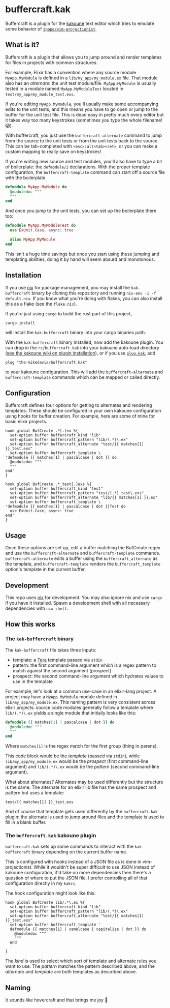 # buffercraft.kak

Buffercraft is a plugin for the [kakoune](https://github.com/mawww/kakoune)
text editor which tries to emulate some behavior of
[`tpope/vim-projectionist`](https://github.com/tpope/vim-projectionist).

## What is it?

Buffercraft is a plugin that allows you to jump around and render templates
for files in projects with common structures.

For example, Elixir has a
convention where any source module `MyApp.MyModule` is defined in a
`lib/my_app/my_module.ex` file. That module also has an _alternate_: the
unit test module/file. `MyApp.MyModule` is usually tested in a module
named `MyApp.MyModuleTest` located in `test/my_app/my_module_test.exs`.

If you're editing `MyApp.MyModule`, you'll usually make some
accompanying edits to the unit tests, and this means you have to
go open or jump to the buffer for the unit test file. This is dead
easy in pretty much every editor but it takes way too many keystrokes
(sometimes you type the whole filename! :scream:).

With buffercraft, you just use the `buffercraft-alternate` command to jump
from the source to the unit tests or from the unit tests back to the source.
This can be tab-completed with `<esc>:alt<tab><ret>`, or you can make a
custom mapping to really save on keystrokes!

If you're writing new source and test modules, you'll also have to type
a bit of boilerplate: the `defmodule/2` declarations. With the proper
template configuration, the `buffercraft-template` command can start
off a source file with the boilerplate

```elixir
defmodule MyApp.MyModule do
  @moduledoc """
  """
end
```

And once you jump to the unit tests, you can set up the boilerplate there
too:

```elixir
defmodule MyApp.MyModuleTest do
  use ExUnit.Case, async: true

  alias MyApp.MyModule
end
```

This isn't a huge time savings but once you start using these jumping and
templating abilities, doing it by hand will seem absurd and monotonous.

## Installation

If you use [nix](https://nixos.org/) for package management, you may
install the `kak-buffercraft` binary by cloning this repository and
running `nix-env -i -f default.nix`. If you know what you're doing
with flakes, you can also install this as a flake (see the `flake.nix`).

If you're just using `cargo` to build the rust part of this project,

```
cargo install
```

will install the `kak-buffercraft` binary into your cargo binaries path.

With the `kak-buffercraft` binary installed, now add the kakoune plugin.
You can drop in the `rc/buffercraft.kak` into your kakoune auto-load
directory ([see the kakoune wiki on plugin
installation](https://github.com/mawww/kakoune/wiki/Installing-Plugins)),
or if you use [`plug.kak`](https://github.com/andreyorst/plug.kak),
add

```kak
plug "the-mikedavis/buffercraft.kak"
```

to your kakoune configuration. This will add the `buffercraft-alternate` and
`buffercraft-template` commands which can be mapped or called directly.

## Configuration

Buffercraft defines four options for getting to alternates and rendering
templates. These should be configured in your own kakoune configuration
using hooks for buffer creation. For example, here are some of mine for
basic elixir projects.

```kak
hook global BufCreate .*[.]ex %{
  set-option buffer buffercraft_kind "lib"
  set-option buffer buffercraft_pattern "lib/(.*)\.ex"
  set-option buffer buffercraft_alternate "test/{{ matches[1] }}_test.exs"
  set-option buffer buffercraft_template \
'defmodule {{ matches[1] | pascalcase | dot }} do
  @moduledoc """
  """
end'
}

hook global BufCreate .*_test[.]exs %{
  set-option buffer buffercraft_kind "test"
  set-option buffer buffercraft_pattern "test/(.*)_test\.exs"
  set-option buffer buffercraft_alternate "lib/{{ matches[1] }}.ex"
  set-option buffer buffercraft_template \
'defmodule {{ matches[1] | pascalcase | dot }}Test do
  use ExUnit.Case, async: true
end'
}
```

## Usage

Once these options are set up, edit a buffer matching the BufCreate regex
and use the `buffercraft-alternate` and `buffercraft-template` commands.
`buffercraft-alternate` edits a buffer using the `buffercraft_alternate`
as the template, and `buffercraft-template` renders the `buffercraft_template`
option's template in the current buffer.

## Development

This repo uses [nix](https://nixos.org/) for development. You may also
ignore nix and use `cargo` if you have it installed. Spawn a development
shell with all necessary dependencies with `nix shell`.

## How this works

### The `kak-buffercraft` binary

The `kak-buffercraft` file takes three inputs:

- template: a [Tera](https://github.com/Keats/tera) template passed via `stdin`
- pattern: the first command-line argument which is a regex pattern to match
  against the second argument (prospect)
- prospect: the second command-line argument which hydrates values to use in the template

For example, let's look at a common use-case in an elixir-lang project. A
project may have a `MyApp.MyModule` module defined in `lib/my_app/my_module.ex`.
This naming pattern is very consistent across elixir projects: source code
modules generally follow a template where `lib/(.*)\.ex` yields a single module
that initially looks like this:

```elixir
defmodule {{ matches[1] | pascalcase | dot }} do
  @moduledoc """
  """
end
```

Where `matches[1]` is the regex match for the first group (thing in parens).

This code block would be the _template_ (passed via `stdin`), while
`lib/my_app/my_module.ex` would be the _prospect_ (first command-line
argument) and `lib/(.*)\.ex` would be the _pattern_ (second command-line
argument).

What about alternates? Alternates may be used differently but the structure
is the same. The alternate for an elixir lib file has the same prospect
and pattern but uses a template:

```
test/{{ matches[1] }}_test.exs
```

And of course that template gets used differently by the `buffercraft.kak`
plugin: the alternate is used to jump around files and the template is used
to fill in a blank buffer.

### The `buffercraft.kak` kakoune plugin

`buffercraft.kak` sets up some commands to interact with the `kak-buffercraft`
binary depending on the current buffer name.

This is configured with hooks instead of a JSON file as is done in
vim-projectionist. While it wouldn't be super difficult to use JSON instead
of kakoune configuration, it'd take on more dependencies then there's a
question of where to put the JSON file. I prefer controlling all of that
configuration directly in my `kakrc`.

The hook configuration might look like this:

```kak
hook global BufCreate lib/.*\.ex %{
  set-option buffer buffercraft_kind "lib"
  set-option buffer buffercraft_pattern "lib/(.*)\.ex"
  set-option buffer buffercraft_alternate "test/{{ matches[1] }}_test.exs"
  set-option buffer buffercraft_template '
  defmodule {{ matches[1] | camelcase | capitalize | dot }} do
    @moduledoc """
    """
  end
  '
}
```

The _kind_ is used to select which sort of template and alternate rules you
want to use. The _pattern_ matches the pattern described above, and the
_alternate_ and _template_ are both templates as described above.

## Naming

It sounds like hovercraft and that brings me joy :hugs:
